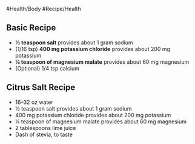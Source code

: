 #Health/Body #Recipe/Health 

## Basic Recipe
- **½ teaspoon salt** provides about 1 gram sodium
- (1/16 tsp) **400 mg potassium chloride** provides about 200 mg potassium
- **¼ teaspoon of magnesium malate** provides about 60 mg magnesium
- (Optional) 1/4 tsp calcium
## Citrus Salt Recipe
- 16–32 oz water
- ½ teaspoon salt provides about 1 gram sodium
- 400 mg potassium chloride provides about 200 mg potassium
- ¼ teaspoon of magnesium malate provides about 60 mg magnesium
- 2 tablespoons lime juice
- Dash of stevia, to taste